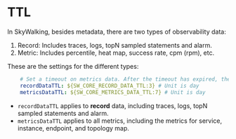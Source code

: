# TTL
In SkyWalking, besides metadata, there are two types of observability data:
1. Record: Includes traces, logs, topN sampled statements and alarm.
1. Metric: Includes percentile, heat map, success rate, cpm (rpm), etc.

These are the settings for the different types:
```yaml
    # Set a timeout on metrics data. After the timeout has expired, the metrics data will automatically be deleted.
    recordDataTTL: ${SW_CORE_RECORD_DATA_TTL:3} # Unit is day
    metricsDataTTL: ${SW_CORE_METRICS_DATA_TTL:7} # Unit is day
```

- `recordDataTTL` applies to **record** data, including traces, logs, topN sampled statements and alarm.
- `metricsDataTTL` applies to all metrics, including the metrics for service, instance, endpoint, and topology map.
